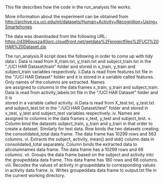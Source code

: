 This file describes how the code in the run_analysis file works.  

More information about the experiment can be obtained from   
 http://archive.ics.uci.edu/ml/datasets/Human+Activity+Recognition+Using+Smartphones 

The data was downloaded from the following URL: 
https://d396qusza40orc.cloudfront.net/getdata%2Fprojectfiles%2FUCI%20HAR%20Dataset.zip 
 
The run_analysis.R script does the following in order to come up with tidy data 
i. Data is read from X_train.txt, y_train.txt and subject_train.txt in the "./UCI HAR Dataset/train" folder and stored in x_train, y_train and subject_train variables 
 respectively. 
ii.Data is read from features.txt file in the "/UCI HAR Dataset" folder and it is stored in a variable called features. Only names of the columns are extracted. Names  
are assigned to columns in the data frames x_train, y_train and subject_train. Data is read from activity_labels.txt file in the "/UCI HAR Dataset" folder and it is  
stored in a variable called activity. 
iii.Data is read from X_test.txt, y_test.txt and subject_test.txt in the "./UCI HAR Dataset/test" folder and stored in x_test, y_test and subject_test variables  respectively. 
iv. Names are assigned to columns in the data frames x_test, y_test and subject_test. v. Column bind the datasets subject_train, y_train and y_train in that order to create a dataset. Similarly for test data. Row binds the two datasets creating the consolidated_total data frame. The data frame has 10299 rows and 563 columns. 
vi. Extracts the subject, activity, mean() and std() column data in consolidated_total separately. Column binds the extracted data to allcolumnames data frame. The data frame has a 10299 rows and 68 columns. 
vii. Groups the data frame based on the subject and activity into the groupeddata data frame. This data frame has 180 rows and 68 columns. 
viii. Recodes the values of activity in groupeddata to corresponding values in activity data frame. 
ix. Writes groupeddata data frame to output.txt file in the current working directory. 
